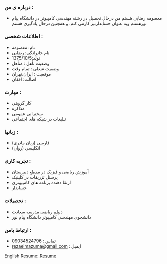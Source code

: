 ### درباره ی من : 
- معصومه رضایی هستم 
من درحال تحصیل در رشته مهندسی کامپیوتر در دانشگاه پیام نورهستم
وبه عنوان حسابدارنیز کارمی کنم. و همچنین درحال یادگیری هستم

### اطلاعات شخصی :
- نام: معصومه
- نام خانوادگی: رضایی
- تولد:1375/10/5 
- وضعیت تأهل : متأهل
- وضعیت شغلی : تمام وقت 
- موقعیت : ایران،تهران
- اصالت: افغان
 
### مهارت :
 - کار گروهی 
 - مذاکره
 - سخنرانی عمومی
 - تبلیغات در شبکه های اجتماعی
 
### زبانها :
 - فارسی (زبان مادری)
 - انگلیسی (روان)
 
### تجربه کاری :
 - آموزش ریاضی و فیزیک در مقطع دبیرستان
 - پرسنل تزریقات در کلینیک 
 - ارتقا دهنده برنامه های کامپیوتری
 - حسابدار

### تحصیلات :
 - دیپلم ریاضی مدرسه سعادت
 - دانشجوی مهندسی کامپیوتر دانشگاه پیام نور

### ارتباط بامن :
- تماس : 09034524796
- rezaeimazuma@gmail.com : ایمیل

English Resume:<a href="https://rezaeimasumeh.github.io/rezaeimasumeh.github.io/"> Resume </a>
